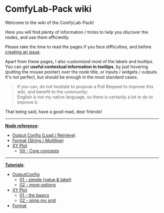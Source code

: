 # ComfyLab-Pack wiki

Welcome to the wiki of the ComfyLab-Pack!

Here you will find plenty of information / tricks to help you discover the nodes, and use them efficiently.

Please take the time to read the pages if you face difficulties, and before [creating an issue](https://github.com/bugltd/ComfyLab-Pack/issues).

Apart from these pages, I also customized most of the labels and tooltips.\
You can get **useful contextual information in tooltips**, by just hovering (putting the mouse pointer) over the node title, or inputs / widgets / outputs. It's not perfect, but should be enough in the most standard cases.

> If you can, do not hesitate to propose a Pull Request to improve this wiki, and benefit to the community:\
> English is not my native language, so there is certainly a lot to do to improve it.

That being said, have a good read, dear friends!

---

**[Node reference](./node%20reference/README.md)**:

- [Output Config (Load / Retrieve)](./node%20reference/output%20config.md)
- [Format (String / Multiline)](./node%20reference/format.md)
- [XY Plot](./node%20reference/xy%20plot/)
  - [00 - Core concepts](./node%20reference/xy%20plot/00%20-%20core%20concepts.md)

---

**[Tutorials](./tutorials/)**:

- [OutputConfig](./tutorials/Output%20Config/)
  - [01 - simple (value & label)](<./tutorials/Output%20Config/01%20-%20simple%20(value%20and%20label)/>)
  - [02 - more options](./tutorials/Output%20Config/02%20-%20more%20options/)
- [XY Plot](./tutorials/XY%20Plot/)
  - [01 - the basics](./tutorials/XY%20Plot/01%20-%20the%20basics/)
  - [02 - pimp my grid](./tutorials/XY%20Plot/02%20-%20pimp%20my%20grid/)
- [Format](./tutorials/Format/)
